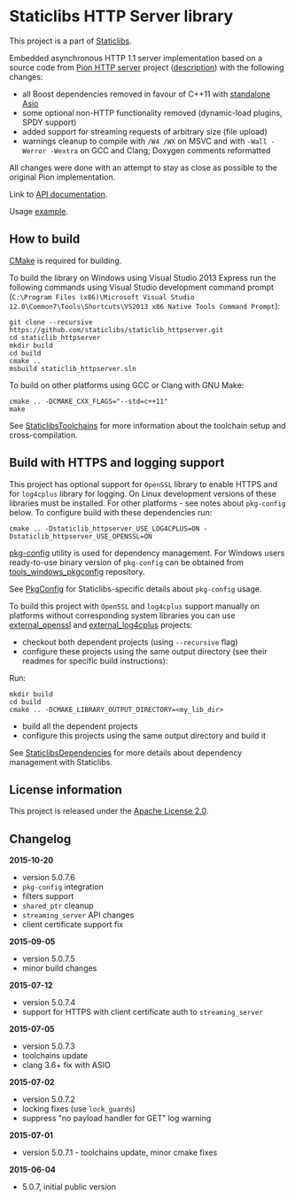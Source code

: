 Staticlibs HTTP Server library
==============================

This project is a part of [Staticlibs](http://staticlibs.net/).

Embedded asynchronous HTTP 1.1 server implementation based on a source code from [Pion HTTP server](https://github.com/splunk/pion)
project ([description](http://sourceforge.net/p/pion/mailman/message/32075645/)) with the following changes:

 - all Boost dependencies removed in favour of C++11 with [standalone Asio](https://think-async.com/Asio/AsioStandalone)
 - some optional non-HTTP functionality removed (dynamic-load plugins, SPDY support)
 - added support for streaming requests  of arbitrary size (file upload)
 - warnings cleanup to compile with `/W4 /WX` on MSVC and with `-Wall -Werror -Wextra` on GCC and Clang; Doxygen comments reformatted

All changes were done with an attempt to stay as close as possible to the original Pion implementation.

Link to [API documentation](http://staticlibs.github.io/staticlib_httpserver/docs/html/namespacepion_1_1http.html).

Usage [example](https://github.com/staticlibs/staticlib_httpserver/blob/master/test/pion_test.cpp).

How to build
------------

[CMake](http://cmake.org/) is required for building.

To build the library on Windows using Visual Studio 2013 Express run the following commands using
Visual Studio development command prompt 
(`C:\Program Files (x86)\Microsoft Visual Studio 12.0\Common7\Tools\Shortcuts\VS2013 x86 Native Tools Command Prompt`):

    git clone --recursive https://github.com/staticlibs/staticlib_httpserver.git
    cd staticlib_httpserver
    mkdir build
    cd build
    cmake ..
    msbuild staticlib_httpserver.sln

To build on other platforms using GCC or Clang with GNU Make:

    cmake .. -DCMAKE_CXX_FLAGS="--std=c++11"
    make

See [StaticlibsToolchains](https://github.com/staticlibs/wiki/wiki/StaticlibsToolchains) for 
more information about the toolchain setup and cross-compilation.

Build with HTTPS and logging support
------------------------------------

This project has optional support for `OpenSSL` library to enable HTTPS and for `log4cplus` library
for logging. On Linux development versions of these libraries must be installed. 
For other platforms - see notes about `pkg-config` below. To configure build with these dependencies run:

    cmake .. -Dstaticlib_httpserver_USE_LOG4CPLUS=ON -Dstaticlib_httpserver_USE_OPENSSL=ON

[pkg-config](http://www.freedesktop.org/wiki/Software/pkg-config/) utility is used for dependency management.
For Windows users ready-to-use binary version of `pkg-config` can be obtained from [tools_windows_pkgconfig](https://github.com/staticlibs/tools_windows_pkgconfig) repository.

See [PkgConfig](https://github.com/staticlibs/wiki/wiki/PkgConfig) for Staticlibs-specific details about `pkg-config` usage.

To build this project with `OpenSSL` and `log4cplus` support manually on
platforms without corresponding system libraries you can use 
[external_openssl](https://github.com/staticlibs/external_openssl) and 
[external_log4cplus](https://github.com/staticlibs/external_log4cplus) projects: 

 * checkout both dependent projects (using `--recursive` flag)
 * configure these projects using the same output directory (see their readmes for specific build instructions):

Run:

    mkdir build
    cd build
    cmake .. -DCMAKE_LIBRARY_OUTPUT_DIRECTORY=<my_lib_dir>

 * build all the dependent projects
 * configure this projects using the same output directory and build it

See [StaticlibsDependencies](https://github.com/staticlibs/wiki/wiki/StaticlibsDependencies) for more 
details about dependency management with Staticlibs.

License information
-------------------

This project is released under the [Apache License 2.0](http://www.apache.org/licenses/LICENSE-2.0).

Changelog
---------

**2015-10-20**

 * version 5.0.7.6
 * `pkg-config` integration
 * filters support
 * `shared_ptr` cleanup
 * `streaming_server` API changes
 * client certificate support fix

**2015-09-05**

 * version 5.0.7.5
 * minor build changes

**2015-07-12**

 * version 5.0.7.4
 * support for HTTPS with client certificate auth to `streaming_server`

**2015-07-05**

 * version 5.0.7.3
 * toolchains update
 * clang 3.6+ fix with ASIO

**2015-07-02**

 * version 5.0.7.2
 * locking fixes (use `lock_guards`)
 * suppress "no payload handler for GET" log warning

**2015-07-01**

 * version 5.0.7.1 - toolchains update, minor cmake fixes

**2015-06-04**

 * 5.0.7, initial public version
